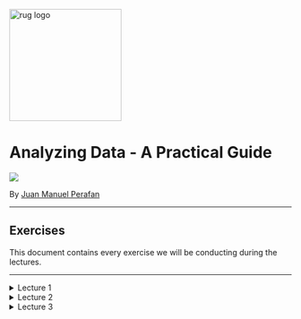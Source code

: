 <p><img src="https://www.rug.nl/about-ug/practical-matters/huisstijl/logobank-new/corporatelogo/corporatelogorood/rugr_logonl_rood_rgb.png" width="200" alt="rug logo"></p>

# Analyzing Data - A Practical Guide
<img src="https://img.shields.io/badge/academic%20year-2021--2022-red">
<p>By <a href="https://www.linkedin.com/in/jmperafan/">Juan Manuel Perafan</a></>

---
## **Exercises**

This document contains every exercise we will be conducting during the lectures. 

---
<details>
  <summary>Lecture 1</summary>

  ### **1.0 Introduction**
  Introduce yourself:
  - Name.
  - Study.
  - What do you expect from this course?

  <br></br>
  
  ### **1.1 Go Full Stalker**
  Imagine your objective is to create a digital trail of somebody's day. Make it at detailed as possible. Your exercise now is to think:

  - What type of data could you collect?
  - What practical problems would you run into? 
  
  <br></br>

  ### **1.2 Create KPI's**
  Choose any organization and imagine you work for them. Your objective is to:

  - Think about possible KPI's (i.e. key performance indicator).
  - Speculate how they can be measured.

  <br></br>

  ### **1.3 The Rat Factory**
  
  ```
  In 1902, in Vietnam, the colonial government created a bounty program that paid a reward for each rat killed. Vietnamese rat catchers quickly realized breeding rats was easier and profitable than catching them. 
  ```

  What you just read is an example of a perverse incentive (also known as cobra effect). Using your input for the previous exercise, your task is:

  - Think how an employee could exploit these KPI's.
  - Explore scenarios where it can be counter-productive.
  
</details>


<details>
  <summary>Lecture 2</summary>
  
  ---
  
  ### **2.0 Spreadsheet Galore**
  Imagine your organization wants to store operational data in a spreadsheet (e.g. Excel). 

  1. Do you think this is a good idea or not? 
  2. What can go wrong?
  3. Can you mitigate some of these issues by using the cloud version (e.g. Google Sheets)?

  <br></br>

  ### **2.1 Types Flat Files**

  1. Google the differences between a `csv file`, a `JSON file`, and a `parquet file`. Research them enough to understand when it is a good idea to use one over the other.

  2. Copy the text below into `Notepad` (or any text editor) and save it as `cars.csv`

  ```
  Year,Make,Model
  1997,Ford,E350
  2000,Mercury,Cougar
  ```
  3. Transform the text into a `JSON file` and save it as a new file called `cars.json`. Make sure you keep both files. It is also up to you if you want to transform them manually or use a website.

  4. Try to open both in Tableau. Do you notice any differences?

  <br></br>

  ### **2.2 Connect to a database**

  1. Open Tableau and connect to `Microsoft SQL Server`. Once the prompt opens, put in the following credentials:

  - Server: `3.143.125.139`
  - Authentication: `Use a specific username and password`
  - Username: `SQL`
  - Password: `SQL`

  Leave everything else empty and unchecked. 

  2. Explore the different databases and tables inside. Try to guess what each database is used for. For example, which ones are automatically generated.

  <br></br>

  ### **2.3 Working with APIs**

  1. Go to any browser and go to this site `https://openlibrary.org/search/authors.json?q=j%20k%20rowling`

  2. Replace `j%20k%20rowling` by the name of any other author. 

  Note: As you might have infered, `%20` is [HTML URL Encoding](https://www.w3schools.com/tags/ref_urlencode.ASP) for a space. There is at least one encoding for every character, but `%20` is the most common, since URLs cannot have spaces. Also, if `%20` feels a bit difficult to remember, you can also use `+`.

  <br></br>

  ### **2.4 Web Data Connector**

  1. Go to https://www.makeovermonday.co.uk/data/

  2. Pick any dataset.

  3. Open the link under the data column.

  4. You will be redirected to [data.world](data.world). You can find all sorts of public datasets in here. Most of them are perfect for your final project.

  5. Either create an account (you might be using this site more in the future) or use the following credentials to sign in:

  - Username: hc-analyzing-data
  - Password: analyzing-data

  5. Look for the `Open in app` button. The one with the three empty squares and the diamond at the top right of the dataset.

  <img src="https://media.data.world/KVWgC7jTjWaDkId1ub4Y_Screen%20Shot%202018-04-20%20at%202.14.07%20PM.png" />

  6. Follow the instructions and open it as a Web Data Connector in Tableau.

</details>

<details>
  <summary>Lecture 3</summary>

  ---
  
  ### **3.0 What is wrong with this data?**
  Your objective is to create a file with how this data is supposed to look once it is clean. It is ok if you don't know the name of the steps. For now, just think of how the clean dataset will look like.

<table class="table table-bordered table-hover table-condensed" style="border:1px solid black;margin-left:auto;margin-right:auto;">
   <thead>
      <tr>
         <th title="Field #1">name</th>
         <th title="Field #2">job</th>
         <th title="Field #3">age</th>
         <th title="Field #4">salary 2020</th>
         <th title="Field #5">salary 2021</th>
      </tr>
   </thead>
   <tbody>
      <tr>
         <td>john</td>
         <td> </td>
         <td> 21 years</td>
         <td align="right"> 0</td>
         <td align="right"> 1000</td>
      </tr>
      <tr>
         <td>JANE JOHNSON</td>
         <td> analyst</td>
         <td> 24</td>
         <td align="right"> $3500</td>
         <td align="right"> $4000</td>
      </tr>
      <tr>
         <td>Charlie</td>
         <td> chef</td>
         <td> fourty</td>
         <td align="right"> 30000</td>
         <td align="right"> 32000</td>
      </tr>
   </tbody>
</table>
  
  <br></br>
  
  ### **3.1 Cleaning a real-world data**

  You are going to be exploring and cleaning a real-world dataset here. All of the data comes from a real survey with thousands of participants.

  1. Check the [survey](https://www.askamanager.org/2021/04/how-much-money-do-you-make-4.html) and spot questions that might lead to data quality issues.

  2. Check the [answers](https://docs.google.com/spreadsheets/d/1IPS5dBSGtwYVbjsfbaMCYIWnOuRmJcbequohNxCyGVw/edit?resourcekey#gid=1625408792). Were you assumptions about the last question correct?

  3. Think what type of cleaning is needed to answer the following question: What is the average salary per race?

  4. Think of which rows you should filter. What to do with empty rows, with people outside of the US, people with no salary, duplicates or partial duplicates, and salaries that seem either too high or too low. This is not a science, it is a matter of judgement.

  5. Try to standarize the salary. Think of what to do with the column containing `Other monetary comp` and how you can turn other currencies into dollars (or whatever other currency you prefer).

  6. Look at the `Country` column. How are you going to standarize it? Here is a rule of thumb, if you are cleaning:

  - < 10 values: Use [logical formulas](https://help.tableau.com/current/pro/desktop/en-us/functions_functions_logical.htm)  like `IF` and `CASE` or [use Groups in Tableau](https://www.guru99.com/tableau-sort-data.html). It is a manual option, but it is much better for performance.

  - 10+ values: Create a new table (or spreadsheet) with 2 columns. One containing all of the unique values currently in the dataset and a second column with the clean value (your table should look like the one below). Once you are done, join both tables and only keep the correct one.

<table class="table table-bordered table-hover table-condensed" style="border:1px solid black;margin-left:auto;margin-right:auto;">
   <thead>
      <tr>
         <th title="Field #1">Raw</th>
         <th title="Field #2">Clean</th>
      </tr>
   </thead>
   <tbody>
      <tr>
         <td>US</td>
         <td> United States</td>
      </tr>
      <tr>
         <td>USA</td>
         <td> United States</td>
      </tr>
      <tr>
         <td>U.S.A.</td>
         <td> United States</td>
      </tr>
      <tr>
         <td>United States</td>
         <td> United States</td>
      </tr>
      <tr>
         <td>America</td>
         <td> United States</td>
      </tr>
   </tbody>
</table>
  
  <br></br>

  ### **3.2 The Next Birthday?**
  Your company wants a dashboard that shows how many days until the next birthdays or anniversaries. The data looks something like this:

  ```
  employee_id, birthday, anniversary
  1, 10 April, 15 October
  2, 1 January, 1 December
  3, 7 September, 1 November
  4, 22 July, 1 July
  ```

  1. Copy and paste this dataset into Tableau. [Here is a tutorial on how to do it](https://www.thedataschool.co.uk/jonathan-allenby/tableau-tip-you-can-paste-data-directly-into-tableau). Make sure the data is imported correctly (commas as separators).

  2. Find a way to clean the dates. You were provided a day and a month, but the year is missing. If you just [change the data type to date](https://help.tableau.com/current/pro/desktop/en-us/datafields_typesandroles_datatypes.htm), Tableau will infer the year 1900.

  3. You don't need to do this, but there are some advantages in [pivoting](https://help.tableau.com/current/pro/desktop/en-us/pivot.htm) both of the date columns (i.e. anniversary and birthday). Why don't you try creating a dataset that looks like this:

  <table class="table-bordered table-hover table-condensed" style="border:1px solid black;margin-left:auto;margin-right:auto;">
    <thead>
        <tr>
          <th title="Field #1">employee_id</th>
          <th title="Field #2">event_type</th>
          <th title="Field #3">date</th>
        </tr>
    </thead>
    <tbody>
        <tr>
          <td align="right">1</td>
          <td> birthday</td>
          <td> 10 April</td>
        </tr>
        <tr>
          <td align="right">1</td>
          <td>  anniversary</td>
          <td> 15 October</td>
        </tr>
        <tr>
          <td align="right">2</td>
          <td> birthday</td>
          <td> 1 January</td>
        </tr>
        <tr>
          <td align="right">2</td>
          <td>  anniversary</td>
          <td> 1 December</td>
        </tr>
    </tbody>
  </table>

  4. Try to calculate when will be the next birthday or anniversary. A big part of the job of an analyst is to Google these types of things, so I would advise you to do that instead of peaking at the hints. 

  <details>
    <summary>Here is a hint.</summary>
    
  If the date hasn't happened yet this year, then the right year is `YEAR(TODAY())`. If the date happened already, the right year is `YEAR(TODAY()) + 1`. 

  The result that you requires the following ingredients: `MAKEDATE()`, `YEAR()`, `TODAY()`, `IIF()`.

  In case you are wondering, `IIF()` is short for Intermediate IF. While in a normal `IF` statement you can add as many conditions as you want, `IIF()` only accepts one clause. In plain English, if something then this, otherwise that. 
  </details>

  <details>
    <summary>Fine, here is the answer.</summary>

  You need two formulas, one that calculates the date this year. It will look something like this:

  ```
  MAKEDATE( 
    YEAR(TODAY()), 
    MONTH([Date]),
    DAY([Date])
  )
  ```

  The second formula is the date next year. 

  ```
  MAKEDATE( 
    YEAR(TODAY()) + 1, 
    MONTH([Date]),
    DAY([Date])
  )
  ```

  The final formula compares if the date has already happened. 

  For this one, I assume you called the first formulas `Date This Year` and then second formula `Date Next Year`. This won't work if you gave the formulas a different name.

  ```
  IIF(
    [Date This Year] > TODAY(),
    [Date This Year],
    [Date Next Year]
  )
  ```
  </details>

  <pr></pr>

  5. Now use `TODAY()` and the formula you calculated in step 4 and find out how many days left before the next important dates.

  <details>
    <summary> Fine, here is the answer. </summary>
    
    ```
    DATEDIFF(
      'day',
      [Date Next Year],
      TODAY()
    )
    ```
  </details>
  
  <pr></pr>

  6. Filter to include only the top 5 events. [Check TOPN filters](https://playfairdata.com/how-to-use-index-for-easier-top-n-tableau-filters/).

</details>